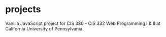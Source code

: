 # projects
Vanilla JavaScript project for CIS 330 - CIS 332 Web Programming I & II at California University of Pennsylvania.
